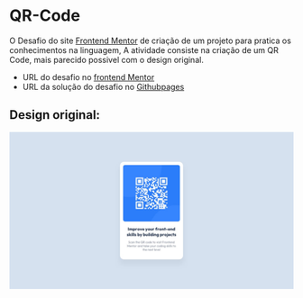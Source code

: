 <h1>QR-Code</h1>

<p>O Desafio do site <a href="https://www.frontendmentor.io/challenges">Frontend Mentor</a> de criação de um projeto para pratica os conhecimentos na linguagem, A atividade consiste na criação de um QR Code, mais parecido possivel com o design original.</p>

<p>
  <ul>
    <li>URL do desafio no <a href="https://www.frontendmentor.io/challenges/qr-code-component-iux_sIO_H"/>frontend Mentor</a></li>
    <li>URL da solução do desafio no <a href="https://joaoover.github.io/QR-Code/Qr_Code.html"/>Githubpages</a></li>
  </ul>
</p>

<h2>Design original:</h2>
<img src="design/desktop-design.jpg">
